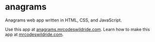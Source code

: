 # anagrams

Anagrams web app written in HTML, CSS, and JavaScript.

Use this app at [anagrams.mrcodeswildride.com](https://anagrams.mrcodeswildride.com/).
Learn how to make this app at [mrcodeswildride.com](https://www.mrcodeswildride.com/).